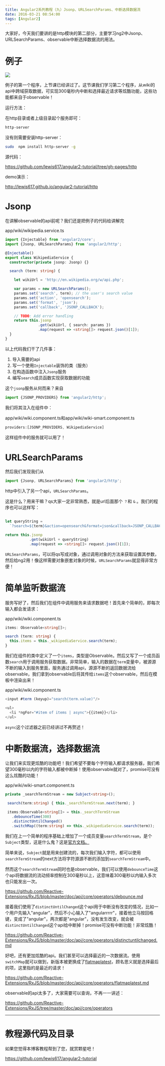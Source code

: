 ```yaml
---
title: Angular2系列教程（九）Jsonp、URLSearchParams、中断选择数据流
date: 2016-03-21 08:54:00
tags: [Angular2]
---
```


大家好，今天我们要讲的是http模块的第二部分，主要学习ng2中Jsonp、URLSearchParams、observable中断选择数据流的用法。

<!--more-->

# 例子

![](https://ws1.sinaimg.cn/large/83900b4egw1f9xkroozusj20hl0mwgo5.jpg)

例子的第一个程序，上节课已经讲过了。这节课我们学习第二个程序，从wiki的api中跨域获取数据，可实现300毫秒内中断和选择最近请求等炫酷功能，这些功能都来自于observable！

运行方法：

在http目录或者上级目录起个服务即可：

```sh
http-server
```

没有则需要安装http-server：

```sh
sudo  npm install http-server -g
```

源代码：

https://github.com/lewis617/angular2-tutorial/tree/gh-pages/http

demo演示：

http://lewis617.github.io/angular2-tutorial/http

# Jsonp

在讲解observable的api前呢？我们还是把例子的代码给讲解完

app/wiki/wikipedia.service.ts

```ts
import {Injectable} from 'angular2/core';
import {Jsonp, URLSearchParams} from 'angular2/http';

@Injectable()
export class WikipediaService {
  constructor(private jsonp: Jsonp) {}

  search (term: string) {

    let wikiUrl = 'http://en.wikipedia.org/w/api.php';

    var params = new URLSearchParams();
    params.set('search', term); // the user's search value
    params.set('action', 'opensearch');
    params.set('format', 'json');
    params.set('callback', 'JSONP_CALLBACK');

    // TODO: Add error handling
    return this.jsonp
               .get(wikiUrl, { search: params })
               .map(request => <string[]> request.json()[1]);
  }
}
```

以上代码我们干了几件事：

  1. 导入需要的api
  2. 写一个使用`Injectable`装饰的类（服务）
  3. 在构造函数中注入`Jsonp`服务
  4. 编写`search`成员函数实现获取数据的功能

这个`jsonp`服务从何而来？来自

```ts
import {JSONP_PROVIDERS} from 'angular2/http';
```
我们将其注入在组件中：

app/wiki/wiki.component.ts和app/wiki/wiki-smart.component.ts

```ts
providers:[JSONP_PROVIDERS, WikipediaService]
```

这样组件中的服务就可以用了！

# URLSearchParams

然后我们发现我们从

```ts
import {Jsonp, URLSearchParams} from 'angular2/http';
```

http中引入了另一个api，`URLSearchParams`。

这是什么？用来干嘛？qs大家一定非常熟悉，就是url后面那个 `？`和 `&` 。我们的程序也可以这样写：

```ts
    
let queryString =
  `?search=${term}&action=opensearch&format=json&callback=JSONP_CALLBACK`

return this.jsonp
           .get(wikiUrl + queryString)
           .map(request => <string[]> request.json()[1]);
```

`URLSearchParams`，可以将qs写成对象，通过调用对象的方法来获取设置其参数，然后给ng2用！像这样需要对象嵌套对象的时候，`URLSearchParams`就显得非常方便！

# 简单监听数据流

服务写好了，然后我们在组件中调用服务来请求数据吧！首先来个简单的，即每次输入都会发请求：

app/wiki/wiki.component.ts

```ts
items: Observable<string[]>;

search (term: string) {
  this.items = this._wikipediaService.search(term);
}

```

我们在组件的类中定义了一个`items`，类型是Observable。然后又写了一个成员函数`search`用于调用服务获取数据。非常简单，输入的数据在`term`变量中，被源源不断的输入到服务里面，服务通过调用api，源源不断的返回数据流给observable，我们拿到observable后将其传给`items`这个observable，然后在模板中渲染出来！

app/wiki/wiki.component.ts

```ts
<input #term (keyup)="search(term.value)"/>

<ul>
  <li *ngFor="#item of items | async">{{item}}</li>
</ul>
```

`async`这个过滤器之前已经讲过不再赘述！

# 中断数据流，选择数据流

让我们来实现更炫酷的功能吧！我们希望不要每个字符输入都请求服务器，我们希望300毫秒以内的字符输入都被中断掉！使用observable就对了，promise可没有这么炫酷的功能！

app/wiki/wiki-smart.component.ts

```ts    
private _searchTermStream = new Subject<string>();

 search(term:string) { this._searchTermStream.next(term); }

 items:Observable<string[]> = this._searchTermStream
   .debounceTime(300)
   .distinctUntilChanged()
   .switchMap((term:string) => this._wikipediaService.search(term));
```

我们在上一个简单的程序基础上增加了一个成员变量`searchTermStream`，是个`Subject`类型，这是什么鬼？这是[官方文档。](https://github.com/Reactive-Extensions/RxJS/blob/master/doc/gettingstarted/subjects.md)

简单来说，`Subject`就是用来创建流的，每次我们输入字符，都可以使用`searchTermStream`的next方法将字符源源不断的添加到`searchTermStream`中。

然而这个`searchTermStream`同时也是observable，我们可以使用`debounceTime`这个api将数据流的流动频率控制在300毫秒以上，这意味着300毫秒以内输入多次也只能发出一次。

<https://github.com/Reactive-Extensions/RxJS/blob/master/doc/api/core/operators/debounce.md>

接着我们使用了`distinctUntilChanged`这个api用于中断没有改变的情况，比如一个用户先输入"angular"，然后不小心输入了"angularrrrr"，接着他立马按回格键，变成了"angular"，两次都是"angular"，没有发生改变，就会被`distinctUntilChanged`这个api给中断掉！promise可没有中断功能！非常炫酷！

https://github.com/Reactive-Extensions/RxJS/blob/master/doc/api/core/operators/distinctuntilchanged.md

好吧，还有更加炫酷的api。我们甚至可以选择最近的一次数据流。使用`switchMap`就可以做到，新版本被更换成了[flatmaplatest](https://github.com/Reactive-Extensions/RxJS/blob/master/doc/api/core/operators/flatmaplatest.md)，顾名思义就是选择最后的项，这里指的是最近的请求！

https://github.com/Reactive-Extensions/RxJS/blob/master/doc/api/core/operators/flatmaplatest.md

observable的api太多了，大家需要可以查询，不再一一讲述：

https://github.com/Reactive-Extensions/RxJS/tree/master/doc/api/core/operators

* * *

# 教程源代码及目录

如果您觉得本博客教程帮到了您，就赏颗星吧！

<https://github.com/lewis617/angular2-tutorial>

